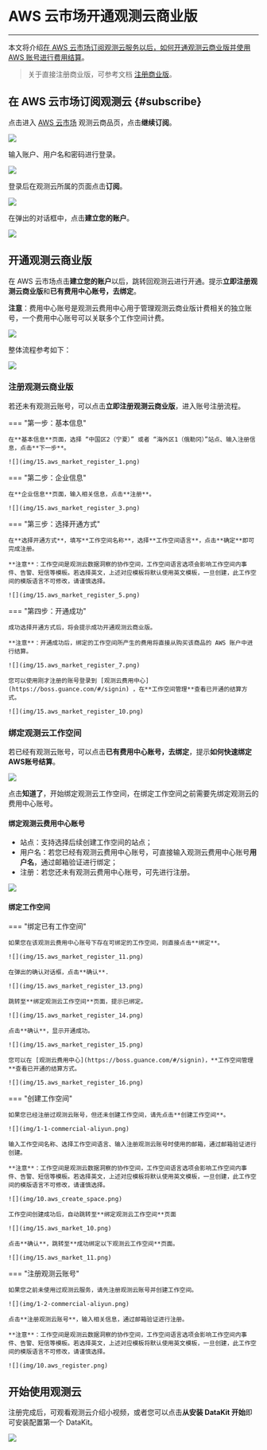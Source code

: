 # AWS 云市场开通观测云商业版
---

本文将介绍<u>在 AWS 云市场订阅观测云服务以后，如何开通观测云商业版并使用 AWS 账号进行费用结算</u>。

> 关于直接注册商业版，可参考文档 [注册商业版](commercial-register.md)。

## 在 AWS 云市场订阅观测云 {#subscribe}

点击进入 [AWS 云市场](https://awsmarketplace.amazonaws.cn/marketplace/pp/prodview-ywkat3beera5k) 观测云商品页，点击**继续订阅**。

![](img/8.space_4.png)

输入账户、用户名和密码进行登录。

![](img/8.space_5.png)

登录后在观测云所属的页面点击**订阅**。

![](img/8.space_8.png)

在弹出的对话框中，点击**建立您的账户**。

![](img/8.space_9.png)


## 开通观测云商业版

在 AWS 云市场点击**建立您的账户**以后，跳转回观测云进行开通。提示**立即注册观测云商业版**和**已有费用中心账号，去绑定**。

**注意**：费用中心账号是观测云费用中心用于管理观测云商业版计费相关的独立账号，一个费用中心账号可以关联多个工作空间计费。

![](img/15.aws_market_1.png)

整体流程参考如下：

![](img/17.process_1.jpg)

### 注册观测云商业版

若还未有观测云账号，可以点击**立即注册观测云商业版**，进入账号注册流程。

=== "第一步：基本信息"

    在**基本信息**页面，选择 “中国区2（宁夏）” 或者 “海外区1（俄勒冈）”站点、输入注册信息，点击**下一步**。

    ![](img/15.aws_market_register_1.png)

=== "第二步：企业信息"

    在**企业信息**页面，输入相关信息，点击**注册**。

    ![](img/15.aws_market_register_3.png)

=== "第三步：选择开通方式"

    在**选择开通方式**，填写**工作空间名称**，选择**工作空间语言**，点击**确定**即可完成注册。

    **注意**：工作空间是观测云数据洞察的协作空间，工作空间语言选项会影响工作空间内事件、告警、短信等模板。若选择英文，上述对应模板将默认使用英文模板，一旦创建，此工作空间的模版语言不可修改，请谨慎选择。
    
    ![](img/15.aws_market_register_5.png)

=== "第四步：开通成功"

    成功选择开通方式后，将会提示成功开通观测云商业版。
    
    **注意**：开通成功后，绑定的工作空间所产生的费用将直接从购买该商品的 AWS 账户中进行结算。

    ![](img/15.aws_market_register_7.png)

    您可以使用刚才注册的账号登录到 [观测云费用中心](https://boss.guance.com/#/signin) ，在**工作空间管理**查看已开通的结算方式。

    ![](img/15.aws_market_register_10.png)

### 绑定观测云工作空间

若已经有观测云账号，可以点击**已有费用中心账号，去绑定**，提示**如何快速绑定AWS账号结算**。

![](img/15.aws_market_2.png)

点击**知道了**，开始绑定观测云工作空间，在绑定工作空间之前需要先绑定观测云的费用中心账号。

#### 绑定观测云费用中心账号

- 站点：支持选择后续创建工作空间的站点；
- 用户名：若您已经有观测云费用中心账号，可直接输入观测云费用中心账号**用户名**，通过邮箱验证进行绑定；
- 注册：若您还未有观测云费用中心账号，可先进行注册。

![](img/10.market_aws_1.png)


#### 绑定工作空间

=== "绑定已有工作空间"

    如果您在该观测云费用中心账号下存在可绑定的工作空间，则直接点击**绑定**。

    ![](img/15.aws_market_register_11.png)

    在弹出的确认对话框，点击**确认**.

    ![](img/15.aws_market_register_13.png)
    
    跳转至**绑定观测云工作空间**页面，提示已绑定。

    ![](img/15.aws_market_register_14.png)

    点击**确认**，显示开通成功。

    ![](img/15.aws_market_register_15.png)

    您可以在 [观测云费用中心](https://boss.guance.com/#/signin)，**工作空间管理**查看已开通的结算方式。

    ![](img/15.aws_market_register_16.png)


=== "创建工作空间"

    如果您已经注册过观测云账号，但还未创建工作空间，请先点击**创建工作空间**。

    ![](img/1-1-commercial-aliyun.png)

    输入工作空间名称、选择工作空间语言、输入注册观测云账号时使用的邮箱，通过邮箱验证进行创建。

    **注意**：工作空间是观测云数据洞察的协作空间，工作空间语言选项会影响工作空间内事件、告警、短信等模板。若选择英文，上述对应模板将默认使用英文模板，一旦创建，此工作空间的模版语言不可修改，请谨慎选择。

    ![](img/10.aws_create_space.png)

    工作空间创建成功后，自动跳转至**绑定观测云工作空间**页面

    ![](img/15.aws_market_10.png)

    点击**确认**，跳转至**成功绑定以下观测云工作空间**页面。

    ![](img/15.aws_market_11.png)

=== "注册观测云账号"

    如果您之前未使用过观测云服务，请先注册观测云账号并创建工作空间。

    ![](img/1-2-commercial-aliyun.png)

    点击**注册观测云账号**，输入相关信息，通过邮箱验证进行注册。

    **注意**：工作空间是观测云数据洞察的协作空间，工作空间语言选项会影响工作空间内事件、告警、短信等模板。若选择英文，上述对应模板将默认使用英文模板，一旦创建，此工作空间的模版语言不可修改，请谨慎选择。

    ![](img/10.aws_register.png)

## 开始使用观测云

注册完成后，可观看观测云介绍小视频，或者您可以点击**从安装 DataKit 开始**即可安装配置第一个 DataKit。

![](img/1-free-start-1109.png)



